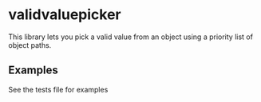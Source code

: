 # validvaluepicker

This library lets you pick a valid value from an object using a priority list
of object paths.

## Examples

See the tests file for examples
